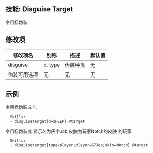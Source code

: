 技能: Disguise Target
--------------------------

令目标伪装.

修改项
----------

| 修改项名 | 别称    | 描述                                                                                                    | 默认值 |
|-----------|------------|----------------------------------------------------------------------------------------------------------------|---------------|
| disguise  | d, type | 伪装种类 | 无 |
| 伪装可用选项 | 无 | 无 | 无 |

示例
--------

令目标伪装成羊.

      Skills:
      - disguisetarget{d=SHEEP} @target

令目标伪装成 显示名为灰字*Jeb*,皮肤为玩家Notch的皮肤 的玩家

      Skills:
      - disguisetarget{type=player;player=&7Jeb;skin=Notch} @target